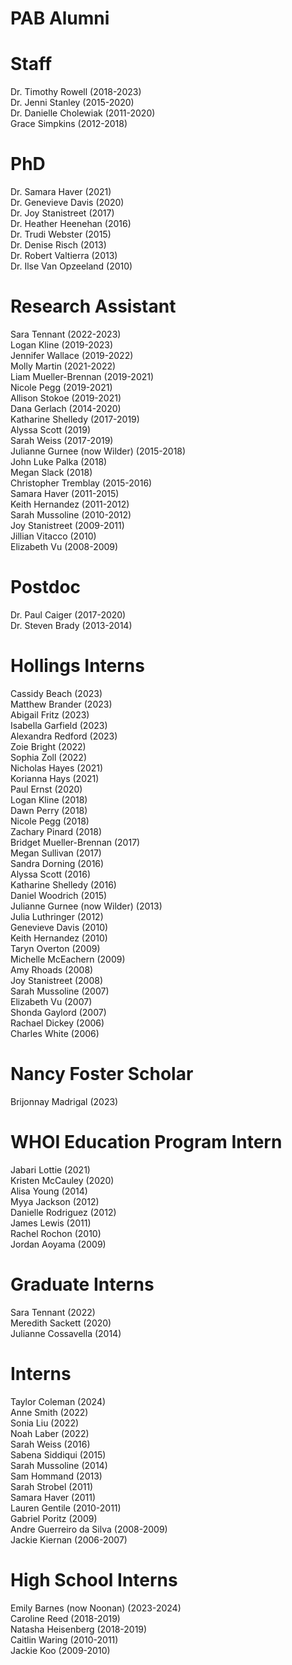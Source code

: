 # PAB Alumni

# Staff

Dr. Timothy Rowell (2018-2023)  
Dr. Jenni Stanley (2015-2020)  
Dr. Danielle Cholewiak (2011-2020)  
Grace Simpkins (2012-2018)

# PhD

Dr. Samara Haver (2021)  
Dr. Genevieve Davis (2020)  
Dr. Joy Stanistreet (2017)  
Dr. Heather Heenehan (2016)  
Dr. Trudi Webster (2015)  
Dr. Denise Risch (2013)  
Dr. Robert Valtierra (2013)  
Dr. Ilse Van Opzeeland (2010)

# Research Assistant

Sara Tennant (2022-2023)  
Logan Kline (2019-2023)  
Jennifer Wallace (2019-2022)  
Molly Martin (2021-2022)  
Liam Mueller-Brennan (2019-2021)  
Nicole Pegg (2019-2021)  
Allison Stokoe (2019-2021)  
Dana Gerlach (2014-2020)  
Katharine Shelledy (2017-2019)  
Alyssa Scott (2019)  
Sarah Weiss (2017-2019)  
Julianne Gurnee (now Wilder) (2015-2018)  
John Luke Palka (2018)  
Megan Slack (2018)  
Christopher Tremblay (2015-2016)  
Samara Haver (2011-2015)  
Keith Hernandez (2011-2012)  
Sarah Mussoline (2010-2012)  
Joy Stanistreet (2009-2011)  
Jillian Vitacco (2010)  
Elizabeth Vu (2008-2009)

# Postdoc

Dr. Paul Caiger (2017-2020)  
Dr. Steven Brady (2013-2014)

# Hollings Interns

Cassidy Beach (2023)  
Matthew Brander (2023)  
Abigail Fritz (2023)  
Isabella Garfield (2023)  
Alexandra Redford (2023)  
Zoie Bright (2022)  
Sophia Zoll (2022)  
Nicholas Hayes (2021)  
Korianna Hays (2021)  
Paul Ernst (2020)  
Logan Kline (2018)  
Dawn Perry (2018)  
Nicole Pegg (2018)  
Zachary Pinard (2018)  
Bridget Mueller-Brennan (2017)  
Megan Sullivan (2017)  
Sandra Dorning (2016)  
Alyssa Scott (2016)  
Katharine Shelledy (2016)  
Daniel Woodrich (2015)  
Julianne Gurnee (now Wilder) (2013)  
Julia Luthringer (2012)  
Genevieve Davis (2010)  
Keith Hernandez (2010)  
Taryn Overton (2009)  
Michelle McEachern (2009)  
Amy Rhoads (2008)  
Joy Stanistreet (2008)  
Sarah Mussoline (2007)  
Elizabeth Vu (2007)  
Shonda Gaylord (2007)  
Rachael Dickey (2006)  
Charles White (2006)

# Nancy Foster Scholar

Brijonnay Madrigal (2023)

# WHOI Education Program Intern

Jabari Lottie (2021)  
Kristen McCauley (2020)  
Alisa Young (2014)  
Myya Jackson (2012)  
Danielle Rodriguez (2012)  
James Lewis (2011)  
Rachel Rochon (2010)  
Jordan Aoyama (2009)

# Graduate Interns

Sara Tennant (2022)  
Meredith Sackett (2020)  
Julianne Cossavella (2014)

# Interns

Taylor Coleman (2024)  
Anne Smith (2022)  
Sonia Liu (2022)  
Noah Laber (2022)  
Sarah Weiss (2016)  
Sabena Siddiqui (2015)  
Sarah Mussoline (2014)  
Sam Hommand (2013)  
Sarah Strobel (2011)  
Samara Haver (2011)  
Lauren Gentile (2010-2011)  
Gabriel Poritz (2009)  
Andre Guerreiro da Silva (2008-2009)  
Jackie Kiernan (2006-2007)

# High School Interns

Emily Barnes (now Noonan) (2023-2024)  
Caroline Reed (2018-2019)  
Natasha Heisenberg (2018-2019)  
Caitlin Waring (2010-2011)  
Jackie Koo (2009-2010)  
